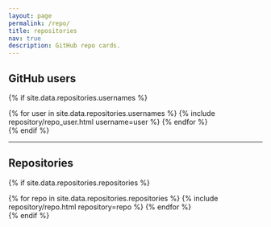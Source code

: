 ```yaml
---
layout: page
permalink: /repo/
title: repositories
nav: true
description: GitHub repo cards.
---
```


## GitHub users

{% if site.data.repositories.usernames %}
<div class="repositories d-flex flex-wrap flex-md-row flex-column justify-content-between align-items-center">
  {% for user in site.data.repositories.usernames %}
    {% include repository/repo_user.html username=user %}
  {% endfor %}
</div>
{% endif %}

---

## Repositories

{% if site.data.repositories.repositories %}
<div class="repositories d-flex flex-wrap flex-md-row flex-column justify-content-between align-items-center">
  {% for repo in site.data.repositories.repositories %}
    {% include repository/repo.html repository=repo %}
  {% endfor %}
</div>
{% endif %}
